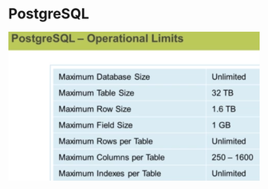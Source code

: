 # PostgreSQL
![PostgreSQL Operational Limits](https://github.com/rajeshpp/PostgreSQL/blob/main/operational_limits.PNG)
